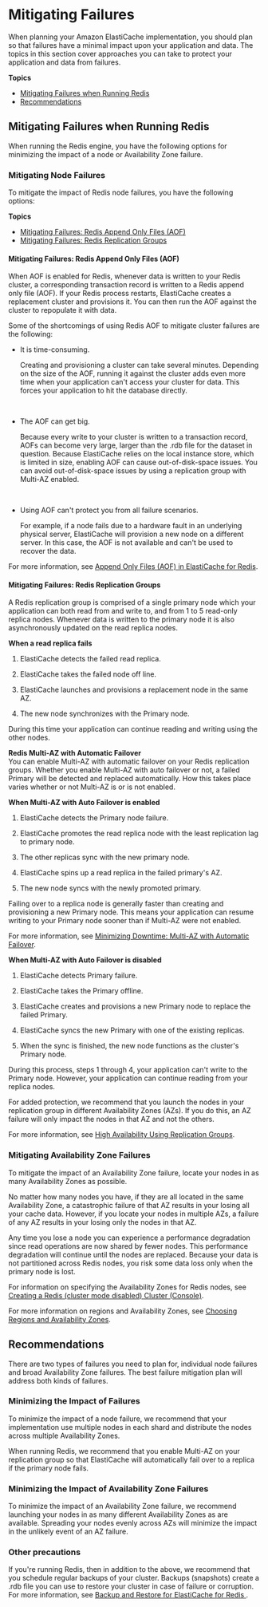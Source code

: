 # Mitigating Failures<a name="FaultTolerance"></a>

When planning your Amazon ElastiCache implementation, you should plan so that failures have a minimal impact upon your application and data\. The topics in this section cover approaches you can take to protect your application and data from failures\.

**Topics**
+ [Mitigating Failures when Running Redis](#FaultTolerance.Redis)
+ [Recommendations](#FaultTolerance.Recommendations)

## Mitigating Failures when Running Redis<a name="FaultTolerance.Redis"></a>

When running the Redis engine, you have the following options for minimizing the impact of a node or Availability Zone failure\.

### Mitigating Node Failures<a name="FaultTolerance.Redis.Cluster"></a>

To mitigate the impact of Redis node failures, you have the following options:

**Topics**
+ [Mitigating Failures: Redis Append Only Files \(AOF\)](#FaultTolerance.Redis.Cluster.AOF)
+ [Mitigating Failures: Redis Replication Groups](#FaultTolerance.Redis.Cluster.Replication)

#### Mitigating Failures: Redis Append Only Files \(AOF\)<a name="FaultTolerance.Redis.Cluster.AOF"></a>

When AOF is enabled for Redis, whenever data is written to your Redis cluster, a corresponding transaction record is written to a Redis append only file \(AOF\)\. If your Redis process restarts, ElastiCache creates a replacement cluster and provisions it\. You can then run the AOF against the cluster to repopulate it with data\.

Some of the shortcomings of using Redis AOF to mitigate cluster failures are the following:
+ It is time\-consuming\.

  Creating and provisioning a cluster can take several minutes\. Depending on the size of the AOF, running it against the cluster adds even more time when your application can't access your cluster for data\. This forces your application to hit the database directly\.

   
+ The AOF can get big\.

  Because every write to your cluster is written to a transaction record, AOFs can become very large, larger than the \.rdb file for the dataset in question\. Because ElastiCache relies on the local instance store, which is limited in size, enabling AOF can cause out\-of\-disk\-space issues\. You can avoid out\-of\-disk\-space issues by using a replication group with Multi\-AZ enabled\.

   
+ Using AOF can't protect you from all failure scenarios\.

  For example, if a node fails due to a hardware fault in an underlying physical server, ElastiCache will provision a new node on a different server\. In this case, the AOF is not available and can't be used to recover the data\.

For more information, see [Append Only Files \(AOF\) in ElastiCache for Redis](RedisAOF.md)\.

#### Mitigating Failures: Redis Replication Groups<a name="FaultTolerance.Redis.Cluster.Replication"></a>

A Redis replication group is comprised of a single primary node which your application can both read from and write to, and from 1 to 5 read\-only replica nodes\. Whenever data is written to the primary node it is also asynchronously updated on the read replica nodes\. 

**When a read replica fails**

1. ElastiCache detects the failed read replica\.

1. ElastiCache takes the failed node off line\.

1. ElastiCache launches and provisions a replacement node in the same AZ\.

1. The new node synchronizes with the Primary node\.

During this time your application can continue reading and writing using the other nodes\.

**Redis Multi\-AZ with Automatic Failover**  
You can enable Multi\-AZ with automatic failover on your Redis replication groups\. Whether you enable Multi\-AZ with auto failover or not, a failed Primary will be detected and replaced automatically\. How this takes place varies whether or not Multi\-AZ is or is not enabled\.

**When Multi\-AZ with Auto Failover is enabled**

1. ElastiCache detects the Primary node failure\.

1. ElastiCache promotes the read replica node with the least replication lag to primary node\.

1. The other replicas sync with the new primary node\.

1. ElastiCache spins up a read replica in the failed primary's AZ\.

1. The new node syncs with the newly promoted primary\.

Failing over to a replica node is generally faster than creating and provisioning a new Primary node\. This means your application can resume writing to your Primary node sooner than if Multi\-AZ were not enabled\.

For more information, see [Minimizing Downtime: Multi\-AZ with Automatic Failover](AutoFailover.md)\.

**When Multi\-AZ with Auto Failover is disabled**

1. ElastiCache detects Primary failure\.

1. ElastiCache takes the Primary offline\.

1. ElastiCache creates and provisions a new Primary node to replace the failed Primary\.

1. ElastiCache syncs the new Primary with one of the existing replicas\.

1. When the sync is finished, the new node functions as the cluster's Primary node\.

During this process, steps 1 through 4, your application can't write to the Primary node\. However, your application can continue reading from your replica nodes\.

For added protection, we recommend that you launch the nodes in your replication group in different Availability Zones \(AZs\)\. If you do this, an AZ failure will only impact the nodes in that AZ and not the others\.

For more information, see [High Availability Using Replication Groups](Replication.md)\.

### Mitigating Availability Zone Failures<a name="FaultTolerance.Redis.AZ"></a>

To mitigate the impact of an Availability Zone failure, locate your nodes in as many Availability Zones as possible\.

No matter how many nodes you have, if they are all located in the same Availability Zone, a catastrophic failure of that AZ results in your losing all your cache data\. However, if you locate your nodes in multiple AZs, a failure of any AZ results in your losing only the nodes in that AZ\. 

Any time you lose a node you can experience a performance degradation since read operations are now shared by fewer nodes\. This performance degradation will continue until the nodes are replaced\. Because your data is not partitioned across Redis nodes, you risk some data loss only when the primary node is lost\.

For information on specifying the Availability Zones for Redis nodes, see [Creating a Redis \(cluster mode disabled\) Cluster \(Console\)](Clusters.Create.CON.Redis.md)\.

For more information on regions and Availability Zones, see [Choosing Regions and Availability Zones](RegionsAndAZs.md)\.

## Recommendations<a name="FaultTolerance.Recommendations"></a>

There are two types of failures you need to plan for, individual node failures and broad Availability Zone failures\. The best failure mitigation plan will address both kinds of failures\.

### Minimizing the Impact of Failures<a name="FaultTolerance.Recommendations.NodeFailure"></a>

To minimize the impact of a node failure, we recommend that your implementation use multiple nodes in each shard and distribute the nodes across multiple Availability Zones\.

When running Redis, we recommend that you enable Multi\-AZ on your replication group so that ElastiCache will automatically fail over to a replica if the primary node fails\.

### Minimizing the Impact of Availability Zone Failures<a name="FaultTolerance.Recommendations.AZFailure"></a>

To minimize the impact of an Availability Zone failure, we recommend launching your nodes in as many different Availability Zones as are available\. Spreading your nodes evenly across AZs will minimize the impact in the unlikely event of an AZ failure\.

### Other precautions<a name="FaultTolerance.Recommendations.Other"></a>

If you're running Redis, then in addition to the above, we recommend that you schedule regular backups of your cluster\. Backups \(snapshots\) create a \.rdb file you can use to restore your cluster in case of failure or corruption\. For more information, see [Backup and Restore for ElastiCache for Redis ](backups.md)\.